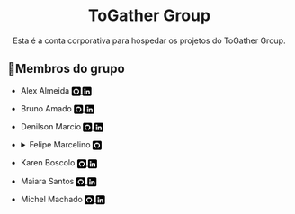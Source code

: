 <h1 align="center"> ToGather Group </h1>
<p align="center">Esta é a conta corporativa para hospedar os projetos do ToGather Group.</p>

<h2>📖Membros do grupo</h2>

- <summary>Alex Almeida
    <a href="https://github.com/AlexAlmeidaLeonardo" alt="Perfil de Alex Almeida no Github">
        <img align="center" src="./icons/github.png"/>
    </a>
    <a href="https://www.linkedin.com/in/alex-almeida-leonardo-46050344/" alt="Perfil de Alex Almeida no Linkedin">
        <img align="center" src="./icons/linkedin.png"/>
    </a>
  </summary>
    
<!-- <br> -->

- <summary>Bruno Amado
    <a href="https://github.com/bruamado" alt="Perfil de Bruno Amado no Github">
        <img align="center" src="./icons/github.png"/>
    </a>
    <a href="https://www.linkedin.com/in/bruamado/" alt="Perfil de Bruno Amado no Linkedin">
        <img align="center" src="./icons/linkedin.png"/>
    </a>
  </summary>
<!-- <br> -->

- <summary>Denilson Marcio
    <a href="https://github.com/DenilsonMarcio" alt="Perfil de Denilson Marcio no Github">
        <img align="center" src="./icons/github.png"/>
    </a>
    <a href="https://www.linkedin.com/in/denilsonmarcio/" alt="Perfil de Denilson Marcio no Linkedin">
        <img align="center" src="./icons/linkedin.png"/>
    </a>
  </summary>
<!-- <br> -->

- <details>
    <summary>Felipe Marcelino
    <a href="https://github.com/felipemarcelino99" alt="Perfil de Felipe Marcelino no Github">
        <img align="center" src="./icons/github.png"/>
    </a>
    </summary>
<!-- <br> -->

- <summary>Karen Boscolo
    <a href="https://github.com/KarenBoscolo" alt="Perfil de Karen Boscolo no Github">
        <img align="center" src="./icons/github.png"/>
    </a>
    <a href="https://www.linkedin.com/in/karen-boscolo-54b8b4158/" alt="Perfil de Karen Boscolo no Linkedin">
        <img align="center" src="./icons/linkedin.png"/>
    </a>
  </summary>
<!-- <br> -->

- <summary>Maiara Santos
    <a href="https://github.com/MaiaraSilva" alt="Perfil de Maiara Santos no Github">
        <img align="center" src="./icons/github.png"/>
    </a>
    <a href="https://www.linkedin.com/in/maiara-da-silva-santos/" alt="Perfil de Maiara Santos no Linkedin">
        <img align="center" src="./icons/linkedin.png"/>
    </a>
  </summary>
<!-- <br> -->

- <summary>Michel Machado
    <a href="https://github.com/Michel-Machado" alt="Perfil de Michel Machado no Github">
        <img align="center" src="./icons/github.png"/>
    </a>
    <a href="https://www.linkedin.com/in/michel-machado-29986656/" alt="Perfil de Michel Machado no Linkedin">
        <img align="center" src="./icons/linkedin.png"/>
    </a>
  </summary>
<!-- <br> -->

